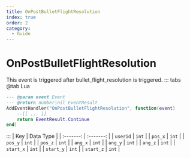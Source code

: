 ```yaml
---
title: OnPostBulletFlightResolution
index: true
order: 2
category:
  - Guide
---
```


# OnPostBulletFlightResolution
This event is triggered after bullet_flight_resolution is triggered.
::: tabs
@tab Lua
```lua
--- @param event Event
--- @return number|nil EventResult
AddEventHandler("OnPostBulletFlightResolution", function(event)
    --[[ ... ]]
    return EventResult.Continue
end)
```

:::
|    Key    | Data Type |
| :-------: | :-------: |
|  `userid` |   `int`   |
|  `pos_x`  |   `int`   |
|  `pos_y`  |   `int`   |
|  `pos_z`  |   `int`   |
|  `ang_x`  |   `int`   |
|  `ang_y`  |   `int`   |
|  `ang_z`  |   `int`   |
| `start_x` |   `int`   |
| `start_y` |   `int`   |
| `start_z` |   `int`   |